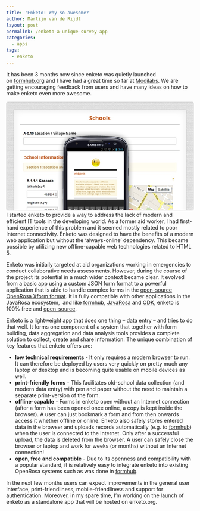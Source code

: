 ```yaml
---
title: 'Enketo: Why so awesome?'
author: Martijn van de Rijdt
layout: post
permalink: /enketo-a-unique-survey-app
categories:
  - apps
tags:
  - enketo
---
```

It has been 3 months now since enketo was quietly launched on [formhub.org][1] and I have had a great time so far at [Modilabs][2]. We are getting encouraging feedback from users and have many ideas on how to make enketo even more awesome.

 [1]: http://formhub.org "formhub web site"
 [2]: https://github.com/modilabs "GitHub repositories of modilabs"

![enketo screenshot][3]
I started enketo to provide a way to address the lack of modern and efficient IT tools in the developing world. As a former aid worker, I had first-hand experience of this problem and it seemed mostly related to poor Internet connectivity. Enketo was designed to have the benefits of a modern web application but without the ‘always-online’ dependency. This became possible by utilizing new offline-capable web technologies related to HTML 5.

 [3]: ../files/2012/12/ss1.jpg

Enketo was initially targeted at aid organizations working in emergencies to conduct collaborative needs assessments. However, during the course of the project its potential in a much wider context became clear. It evolved from a basic app using a custom JSON form format to a powerful application that is able to handle complex forms in the [open-source OpenRosa Xform format][4]. It is fully compatible with other applications in the JavaRosa ecosystem,  and like [formhub][1], [JavaRosa][5] and [ODK][6], enketo is 100% free and [open-source][7].

 [4]: http://opendatakit.github.io/odk-xform-spec/ "XForms as supported by OpenRosa"
 [5]: https://bitbucket.org/javarosa/javarosa/wiki/Home "JavaRosa wiki"
 [6]: http://opendatakit.org "OpenDataKit web site"
 [7]: https://github.com/enketo/enketo-express

Enketo is a lightweight app that does one thing – data entry – and tries to do that well. It forms one component of a system that together with form building, data aggregation and data analysis tools provides a complete solution to collect, create and share information. The unique combination of key features that enketo offers are:

*   **low technical requirements** - It only requires a modern browser to run. It can therefore be deployed by users very quickly on pretty much any laptop or desktop and is becoming quite usable on mobile devices as well.
*   **print-friendly forms** - This facilitates old-school data collection (and modern data entry) with pen and paper without the need to maintain a separate print-version of the form.
*   **offline-capable** - Forms in enketo open without an Internet connection (after a form has been opened once online, a copy is kept inside the browser). A user can just bookmark a form and from then onwards access it whether offline or online. Enketo also safely stores entered data in the browser and uploads records automatically (e.g. to [formhub][1]) when the user is connected to the Internet. Only after a successful upload, the data is deleted from the browser. A user can safely close the browser or laptop and work for weeks (or months) without an Internet connection!
*   **open, free and compatible** - Due to its openness and compatibility with a popular standard, it is relatively easy to integrate enketo into existing OpenRosa systems such as was done in [formhub][1].

In the next few months users can expect improvements in the general user interface, print-friendliness, mobile-friendliness and support for authentication. Moreover, in my spare time, I’m working on the launch of enketo as a standalone app that will be hosted on enketo.org.
